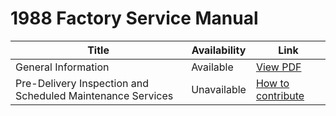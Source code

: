 # 1988 Factory Service Manual

| Title                                                      | Availability       | Link                                                                             |
|------------------------------------------------------------|--------------------|----------------------------------------------------------------------------------|
| General Information                                        | Available          | [View PDF](pdfs/manuals/1988_factory_service_manual/general_information.md)      |
| Pre-Delivery Inspection and Scheduled Maintenance Services | Unavailable        | [How to contribute](misc/UNAVAILABLE.md)                                         |